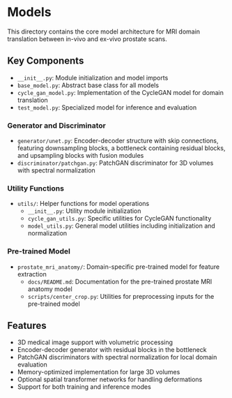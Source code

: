 # Models

This directory contains the core model architecture for MRI domain translation between in-vivo and ex-vivo prostate
scans.

## Key Components

- `__init__.py`: Module initialization and model imports
- `base_model.py`: Abstract base class for all models
- `cycle_gan_model.py`: Implementation of the CycleGAN model for domain translation
- `test_model.py`: Specialized model for inference and evaluation

### Generator and Discriminator

- `generator/unet.py`: Encoder-decoder structure with skip connections, featuring downsampling blocks, a bottleneck
  containing residual blocks, and upsampling blocks with fusion modules
- `discriminator/patchgan.py`: PatchGAN discriminator for 3D volumes with spectral normalization

### Utility Functions

- `utils/`: Helper functions for model operations
    - `__init__.py`: Utility module initialization
    - `cycle_gan_utils.py`: Specific utilities for CycleGAN functionality
    - `model_utils.py`: General model utilities including initialization and normalization

### Pre-trained Model

- `prostate_mri_anatomy/`: Domain-specific pre-trained model for feature extraction
    - `docs/README.md`: Documentation for the pre-trained prostate MRI anatomy model
    - `scripts/center_crop.py`: Utilities for preprocessing inputs for the pre-trained model

## Features

- 3D medical image support with volumetric processing
- Encoder-decoder generator with residual blocks in the bottleneck
- PatchGAN discriminators with spectral normalization for local domain evaluation
- Memory-optimized implementation for large 3D volumes
- Optional spatial transformer networks for handling deformations
- Support for both training and inference modes
